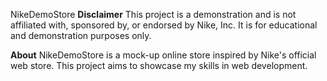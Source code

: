NikeDemoStore
**Disclaimer**
This project is a demonstration and is not affiliated with, sponsored by, or endorsed by Nike, Inc. It is for educational and demonstration purposes only.

**About**
NikeDemoStore is a mock-up online store inspired by Nike's official web store. This project aims to showcase my skills in web development.
